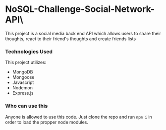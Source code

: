 # NoSQL-Challenge-Social-Network-API\
 
 This project is a social media back end API which allows users to share their thoughts, react to their friend's thoughts and create friends lists

 ### Technologies Used 
This project utilizes:
 - MongoDB
 - Mongoose
 - Javascript
 - Nodemon
 - Express.js

### Who can use this

Anyone is allowed to use this code. Just clone the repo and run `npm i` in order to load the propper node modules. 